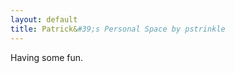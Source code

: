 ```yaml
---
layout: default
title: Patrick&#39;s Personal Space by pstrinkle
---
```

<div class="blurb">
	<p>Having some fun.</p>
</div><!-- /.blurb -->
